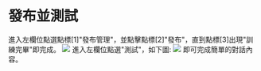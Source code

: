 # 發布並測試
進入左欄位點選點標[1]"發布管理"，並點擊點標[2]"發布"，直到點標[3]出現"訓練完畢"即完成。
![](../../../../../images/intro/image025.png)
進入左欄位點選"測試"，如下圖:
![](../../../../../images/intro/image026.png)
即可完成簡單的對話內容。